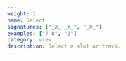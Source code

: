 ```yaml
---
weight: 1
name: Select
signatures: ["_X_ _Y_", "_X_"]
examples: ["7 8", "2"]
category: view
description: Select a slot or track.
---
```

